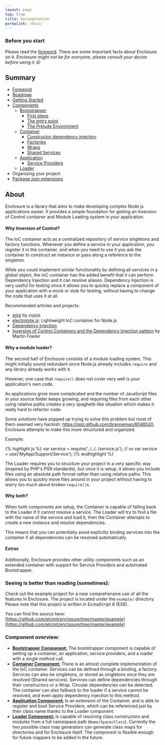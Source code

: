 ```yaml
---
layout: page
top: true
title: Documentation
permalink: /docs/
---
```


### Before you start

Please read the [foreword](/docs/foreword). There are some important facts about Enclosure on it.
_Enclosure might not be for everyone, please consult your doctor before using it :stuck_out_tongue_winking_eye:_

## Summary

- [Foreword](/docs/foreword)
- [Roadmap](/docs/roadmap/)
- [Getting Started](/start/)
- [Components](#components)
    - [Bootstrapper](/docs/bootstrapper/)
        - [First steps](/docs/bootstrapper/#first-steps)
        - [The entry point](/docs/bootstrapper/#the-entrypoint)
        - [The Prelude Environment](/docs/bootstrapper/#prelude-environment)
    - [Container](/docs/container/)
        - [Constructor dependency injection](/docs/container/#constructor-dependency-injection)
        - [Factories](/docs/container/#factories)
        - [Wraps](/docs/container/#wraps)
        - [Shared Services](/docs/container/#shared-services)
    - [Application](/docs/application/)
        - [Service Providers](/docs/application/#service-providers)
    - [Loader](/docs/loader/)
- Organizing your project
- [Package.json extensions](/docs/package/)

## About

Enclosure is a library that aims to make developing complex Node.js applications easier. It provides a simple foundation for getting an Inversion of Control container and Module Loading system in your application.

#### Why Inversion of Control?

The IoC container acts as a centralized repository of service singletons and factory functions. Whenever you define a service in your application, you register it in the container, and when you need to use it you ask the container to construct an instance or pass along a reference to the singleton.

While you could implement similar functionality by defining all services in a global object, the IoC container has the added benefit that it can perform Dependency Injection and it can resolve aliases. Dependency Injection is very useful for testing since it allows you to quickly replace a component of your application with a mock or stub for testing, without having to change the code that uses it at all.

Recommended articles and projects:

- [wire](https://github.com/cujojs/wire) by cujojs
- [electrolyte.js](https://github.com/jaredhanson/electrolyte): Lightweight IoC container for Node.js
- [Dependency Injection](https://en.wikipedia.org/wiki/Dependency_injection)
- [Inversion of Control Containers and the Dependency Injection pattern](http://martinfowler.com/articles/injection.html) by Martin Fowler

#### Why a module loader?

The second half of Enclosure consists of a module loading system. This might initially sound redundant since Node.js already includes `require` and any library already works with it.

However, one case that `require()` does not cover very well is your application's own code.

As applications grow more complicated and the number of JavaScript files in your source folder keeps growing, and requiring files from each other using relative paths creates a very spaghetti-like situation which makes it really hard to refactor code.

Some solutions have popped up trying to solve this problem but most of them seemed very hackish: https://gist.github.com/branneman/8048520. Enclosure attempts to make this more structured and organized.

Example:

{% highlight js %}
var service = require('../../../service.js');
// vs
var service = use('MyApp/Support/Service');
{% endhighlight %}

The Loader requires you to structure your project in a very specific way (inspired by PHP's PSR standards), but once it is setup, it allows you include files using an absolute path format rather than using relative paths. This allows you to quickly move files around in your project without having to worry too much about broken `require()`s.

#### Why both?

When both components are setup, the Container is capable of falling back to the Loader if it cannot resolve a service. The Loader will try to find a file with the name of the service and load it, then the Container attempts to create a new instance and resolve dependencies.

This means that you can potentially avoid explicitly binding services into the container if all dependencies can be resolved automatically.

#### Extras

Additionally, Enclosure provides other utility components such as an extended container with support for Service Providers and automated Bootstrapper.

### Seeing is better than reading (sometimes):

Check out the example project for a near comprehensive use of all the features in Enclosure. The project is located under the `example/` directory. Please note that this project is written in EcmaScript 6 (ES6).

You can find the source here: [https://github.com/etcinit/enclosure/tree/master/example](https://github.com/etcinit/enclosure/tree/master/example)

### Component overview:

- [**Bootstrapper Component:**](/docs/bootstrapper/) The bootstrapper component is capable of setting up a container, an application, service providers, and a loader with a single method call.
- [**Container Component:**](/docs/container) There is an almost complete implementation of the IoC container. Services can be defined through a binding, a factory. Services can also be singletons, or stored as singletons once they are resolved (Shared services). Services can define dependencies through their constructors or a Wrap. Circular dependencies can be detected. The container can also fallback to the loader if a service cannot be resolved, and even apply dependency injection to this method.
- [**Application Component:**](/docs/application/) Is an extension of the Container, and is able to register and boot Service Providers, which can be referenced just by their class name thanks to the Loader component.
- [**Loader Component:**](/docs/loader/) Is capable of resolving class constructors and modules from a full namespace path (`Name/Space/Class`). Currently the two possible class map generators can generate class maps for directories and for Enclosure itself. The component is flexible enough for future mappers to be added in the future.
